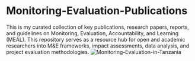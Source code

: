 # Monitoring-Evaluation-Publications
This is my curated collection of key publications, research papers, reports, and guidelines on Monitoring, Evaluation, Accountability, and Learning (MEAL). This repository serves as a resource hub for open and academic researchers into M&amp;E frameworks, impact assessments, data analysis, and project evaluation methodologies.
![Monitoring-Evaluation-in-Tanzania](https://github.com/user-attachments/assets/90bc7edb-bd4d-4747-8b0c-52ecc82ff7c0)
